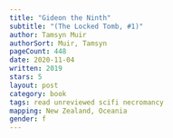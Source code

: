 ```yaml
---
title: "Gideon the Ninth"
subtitle: "(The Locked Tomb, #1)"
author: Tamsyn Muir
authorSort: Muir, Tamsyn
pageCount: 448
date: 2020-11-04
written: 2019
stars: 5
layout: post
category: book
tags: read unreviewed scifi necromancy
mapping: New Zealand, Oceania
gender: f
---
```

